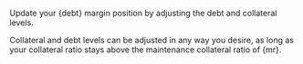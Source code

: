 Update your {debt} margin position by adjusting the debt and collateral levels.

Collateral and debt levels can be adjusted in any way you desire, as long as your collateral ratio stays above the maintenance collateral ratio of {mr}.
